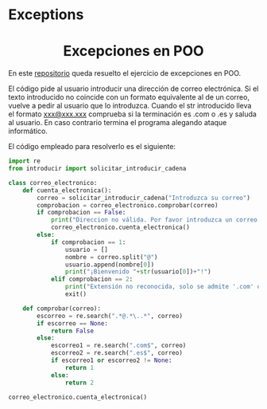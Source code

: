 # Exceptions
<h1 align="center">Excepciones en POO</h1>

En este [repositorio](https://github.com/Xavitheforce/Exceptions) queda resuelto el ejercicio de excepciones en POO.

El código pide al usuario introducir una dirección de correo electrónica. Si el texto introducido no coincide con un formato equivalente al de un correo, vuelve a pedir al usuario que lo introduzca. Cuando el str introducido lleva el formato xxx@xxx.xxx comprueba si la terminación es .com o .es y saluda al usuario. En caso contrario termina el programa alegando ataque informático.

El código empleado para resolverlo es el siguiente:

```python
import re
from introducir import solicitar_introducir_cadena

class correo_electronico:
    def cuenta_electronica():
        correo = solicitar_introducir_cadena("Introduzca su correo")
        comprobacion = correo_electronico.comprobar(correo)
        if comprobacion == False:
            print("Direccion no válida. Por favor introduzca un correo del formato xxx@xxx.xxx")
            correo_electronico.cuenta_electronica()
        else:
            if comprobacion == 1:
                usuario = []
                nombre = correo.split("@")
                usuario.append(nombre[0])
                print("¡Bienvenido "+str(usuario[0])+"!")
            elif comprobacion == 2:
                print("Extensión no reconocida, solo se admite '.com' o '.es'\nCuenta bloqueada a causa de un posible ataque.")
                exit()

    def comprobar(correo):
        escorreo = re.search(".*@.*\..*", correo)
        if escorreo == None:
            return False
        else:
            escorreo1 = re.search(".com$", correo)
            escorreo2 = re.search(".es$", correo)
            if escorreo1 or escorreo2 != None:
                return 1
            else:
                return 2

correo_electronico.cuenta_electronica()
```
